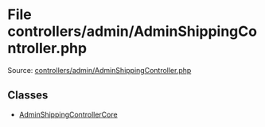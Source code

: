 File controllers/admin/AdminShippingController.php
=========

Source: [controllers/admin/AdminShippingController.php](https://github.com/PrestaShop/PrestaShop/blob/1.5.3.0/controllers/admin/AdminShippingController.php)


Classes
-------

* [AdminShippingControllerCore](class.AdminShippingControllerCore.md)

